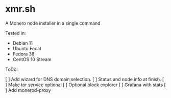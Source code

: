 # xmr.sh

A Monero node installer in a single command

Tested in:

- Debian 11
- Ubuntu Focal
- Fedora 36
- CentOS 10 Stream

ToDo:

[ ] Add wizard for DNS domain selection.
[ ] Status and node info at finish.
[ ] Make tor service optional
[ ] Optional block explorer
[ ] Grafana with stats
[ ] Add monerod-proxy

